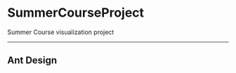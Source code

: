 # SummerCourseProject
Summer Course visualization project

---

## Ant Design

[Install & API]: https://ant.design/docs/react/introduce-cn

